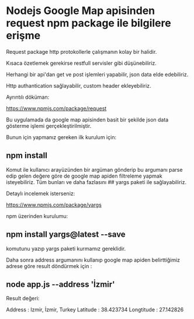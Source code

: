 # Nodejs Google Map apisinden request npm package ile bilgilere erişme

Request package http protokollerle çalışmanın kolay bir halidir. 

Kısaca özetlemek gerekirse restfull servisler gibi düşünebiliriz.

Herhangi bir api'dan get ve post işlemleri yapabilir, json data elde edebiliriz.

Http authantication sağlayabilir, custom header ekleyebiliriz.

Ayrıntılı döküman: 

https://www.npmjs.com/package/request

Bu uygulamada da google map apisinden basit bir şekilde json data gösterme işlemi gerçekleştirilmiştir.

Bunun için yapmanız gereken ilk kurulum için:

## npm install

Komut ile kullanıcı arayüzünden bir argüman gönderip bu argumanı parse edip gelen değere göre de google map apiden filtreleme yapmak isteyebiliriz. Tüm bunları ve daha fazlasını ## yargs  paketi ile sağlayabiliriz.

Detaylı incelemek isterseniz:

https://www.npmjs.com/package/yargs

npm üzerinden kurulumu: 

## npm install yargs@latest --save

komutunu yazıp yargs paketi kurmamız gereklidir.

Daha sonra address argumanını kullanıp google map apiden belirttiğimiz adrese göre result döndürmek için :

## node app.js --address 'İzmir'

Result değeri:

Address : Izmir, İzmir, Turkey
Latitude : 38.423734
Longtitude : 27.142826
